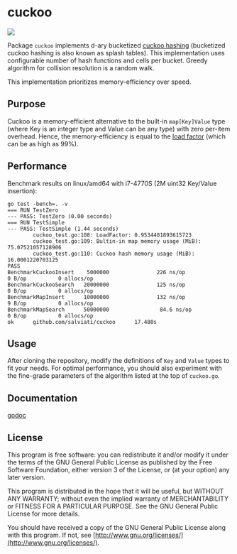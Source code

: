# cuckoo
<img src="http://upload.wikimedia.org/wikipedia/commons/thumb/1/16/NeomorphusSalviniSmit.jpg/220px-NeomorphusSalviniSmit.jpg"></img>

Package `cuckoo` implements d-ary bucketized [cuckoo hashing](http://en.wikipedia.org/wiki/Cuckoo_hashing) (bucketized cuckoo hashing is also known as splash tables).
This implementation uses configurable number of hash functions and cells per bucket.
Greedy algorithm for collision resolution is a random walk.

This implementation prioritizes memory-efficiency over speed.

## Purpose
Cuckoo is a memory-efficient alternative to the built-in `map[Key]Value` type (where Key is an integer type and Value can be any type) with zero per-item overhead.
Hence, the memory-efficiency is equal to the [load factor](http://en.wikipedia.org/wiki/Hash_table#Key_statistics) (which can be as high as 99%).

## Performance
Benchmark results on linux/amd64 with i7-4770S (2M uint32 Key/Value insertion):

	go test -bench=. -v
	=== RUN TestZero
	--- PASS: TestZero (0.00 seconds)
	=== RUN TestSimple
	--- PASS: TestSimple (1.44 seconds)
			cuckoo_test.go:108: LoadFactor: 0.9534401893615723
			cuckoo_test.go:109: Bultin-in map memory usage (MiB): 75.07521057128906
			cuckoo_test.go:110: Cuckoo hash memory usage (MiB): 16.0001220703125
	PASS
	BenchmarkCuckooInsert    5000000               226 ns/op               0 B/op          0 allocs/op
	BenchmarkCuckooSearch   20000000               125 ns/op               0 B/op          0 allocs/op
	BenchmarkMapInsert      10000000               132 ns/op               9 B/op          0 allocs/op
	BenchmarkMapSearch      50000000                84.6 ns/op             0 B/op          0 allocs/op
	ok      github.com/salviati/cuckoo      17.480s

## Usage
After cloning the repository, modify the definitions of `Key` and `Value` types to fit your needs. For optimal performance, you should also experiment with the fine-grade parameters of the algorithm listed at the top of `cuckoo.go`.

## Documentation
[godoc](http://godoc.org/github.com/salviati/cuckoo)

## License
This program is free software: you can redistribute it and/or modify
it under the terms of the GNU General Public License as published by
the Free Software Foundation, either version 3 of the License, or
(at your option) any later version.

This program is distributed in the hope that it will be useful,
but WITHOUT ANY WARRANTY; without even the implied warranty of
MERCHANTABILITY or FITNESS FOR A PARTICULAR PURPOSE. See the
GNU General Public License for more details.

You should have received a copy of the GNU General Public License
along with this program. If not, see [http://www.gnu.org/licenses/](http://www.gnu.org/licenses/).
